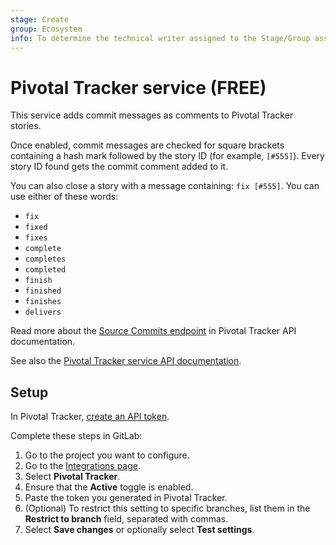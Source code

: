 ```yaml
---
stage: Create
group: Ecosystem
info: To determine the technical writer assigned to the Stage/Group associated with this page, see https://about.gitlab.com/handbook/engineering/ux/technical-writing/#assignments
---
```


# Pivotal Tracker service **(FREE)**

This service adds commit messages as comments to Pivotal Tracker stories.

Once enabled, commit messages are checked for square brackets containing a hash mark followed by
the story ID (for example, `[#555]`). Every story ID found gets the commit comment added to it.

You can also close a story with a message containing: `fix [#555]`.
You can use either of these words:

- `fix`
- `fixed`
- `fixes`
- `complete`
- `completes`
- `completed`
- `finish`
- `finished`
- `finishes`
- `delivers`

Read more about the
[Source Commits endpoint](https://www.pivotaltracker.com/help/api/rest/v5#Source_Commits) in
Pivotal Tracker API documentation.

See also the [Pivotal Tracker service API documentation](../../../api/services.md#pivotal-tracker).

## Setup

In Pivotal Tracker, [create an API token](https://www.pivotaltracker.com/help/articles/api_token/).

Complete these steps in GitLab:

1. Go to the project you want to configure.
1. Go to the [Integrations page](overview.md#accessing-integrations).
1. Select **Pivotal Tracker**.
1. Ensure that the **Active** toggle is enabled.
1. Paste the token you generated in Pivotal Tracker.
1. (Optional) To restrict this setting to specific branches, list them in the **Restrict to branch**
   field, separated with commas.
1. Select **Save changes** or optionally select **Test settings**.

<!-- ## Troubleshooting -->

